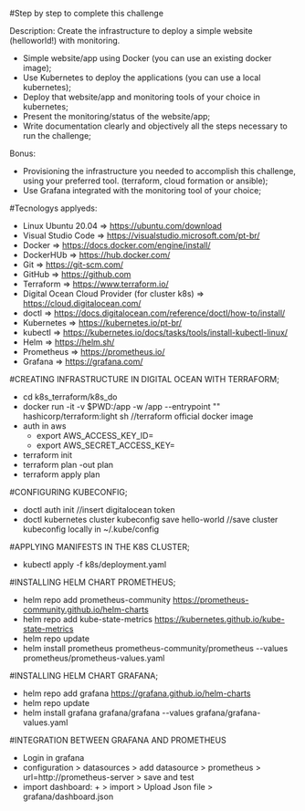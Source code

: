 #Step by step to complete this challenge

Description:
Create the infrastructure to deploy a simple website (helloworld!) with
monitoring.

- Simple website/app using Docker (you can use an existing docker image);
- Use Kubernetes to deploy the applications (you can use a local kubernetes);
- Deploy that website/app and monitoring tools of your choice in kubernetes;
- Present the monitoring/status of the website/app;
- Write documentation clearly and objectively all the steps necessary to run the challenge;

Bonus:
- Provisioning the infrastructure you needed to accomplish this challenge, using your
preferred tool. (terraform, cloud formation or ansible);
- Use Grafana integrated with the monitoring tool of your choice;

#Tecnologys applyeds:
- Linux Ubuntu 20.04 => https://ubuntu.com/download
- Visual Studio Code => https://visualstudio.microsoft.com/pt-br/
- Docker => https://docs.docker.com/engine/install/
- DockerHUb => https://hub.docker.com/
- Git => https://git-scm.com/
- GitHub => https://github.com
- Terraform => https://www.terraform.io/
- Digital Ocean Cloud Provider (for cluster k8s) => https://cloud.digitalocean.com/
- doctl => https://docs.digitalocean.com/reference/doctl/how-to/install/
- Kubernetes => https://kubernetes.io/pt-br/
- kubectl => https://kubernetes.io/docs/tasks/tools/install-kubectl-linux/
- Helm => https://helm.sh/
- Prometheus => https://prometheus.io/
- Grafana => https://grafana.com/


#CREATING INFRASTRUCTURE IN DIGITAL OCEAN WITH TERRAFORM;

- cd k8s_terraform/k8s_do
- docker run -it -v $PWD:/app -w /app --entrypoint "" hashicorp/terraform:light sh //terraform official docker image 
- auth in aws
    - export AWS_ACCESS_KEY_ID= 
    - export AWS_SECRET_ACCESS_KEY=
- terraform init
- terraform plan -out plan
- terraform apply plan

#CONFIGURING KUBECONFIG;

- doctl auth init //insert digitalocean token
- doctl kubernetes cluster kubeconfig save hello-world //save cluster kubeconfig locally in ~/.kube/config

#APPLYING MANIFESTS IN THE K8S CLUSTER;

- kubectl apply -f k8s/deployment.yaml

#INSTALLING HELM CHART PROMETHEUS;

- helm repo add prometheus-community https://prometheus-community.github.io/helm-charts
- helm repo add kube-state-metrics https://kubernetes.github.io/kube-state-metrics
- helm repo update
- helm install prometheus prometheus-community/prometheus --values prometheus/prometheus-values.yaml

#INSTALLING HELM CHART GRAFANA;

- helm repo add grafana https://grafana.github.io/helm-charts
- helm repo update
- helm install grafana grafana/grafana --values grafana/grafana-values.yaml

#INTEGRATION BETWEEN GRAFANA AND PROMETHEUS
- Login in grafana
- configuration > datasources > add datasource > prometheus > url=http://prometheus-server > save and test
- import dashboard: + > import > Upload Json file > grafana/dashboard.json
